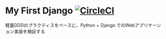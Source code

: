 
# My First Django [![CircleCI](https://dl.circleci.com/status-badge/img/gh/asufana/my-first-django/tree/main.svg?style=svg)](https://dl.circleci.com/status-badge/redirect/gh/asufana/my-first-django/tree/main)

軽量DDDのプラクティスをベースに、Python + Django でのWebアプリケーション実装を検証する

